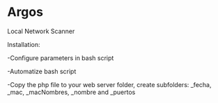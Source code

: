 # Argos
Local Network Scanner

Installation:

-Configure parameters in bash script

-Automatize bash script

-Copy the php file to your web server folder, create subfolders: _fecha, _mac, _macNombres, _nombre and _puertos
